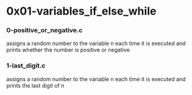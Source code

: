 # 0x01-variables_if_else_while

### 0-positive_or_negative.c
assigns a random number to the variable n each time
it is executed and prints whether the number is positive or negative

### 1-last_digit.c
assigns a random number to the variable n each time
it is executed and prints the last digit of n
